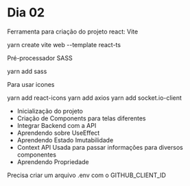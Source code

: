 # Dia 02

Ferramenta para criação do projeto react: Vite

yarn create vite web --template react-ts

Pré-processador SASS

yarn add sass

Para usar icones

yarn add react-icons
yarn add axios
yarn add socket.io-client

* Inicialização do projeto
* Criação de Components para telas diferentes
* Integrar Backend com a API
* Aprendendo sobre UseEffect
* Aprendendo Estado
    Imutabilidade
* Context API
    Usada para passar informações para diversos componentes
* Aprendendo Propriedade

Precisa criar um arquivo .env com o GITHUB_CLIENT_ID
